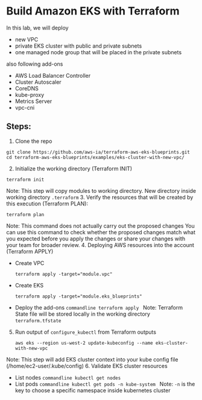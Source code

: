 # Build Amazon EKS with Terraform
In this lab, we will deploy 
- new VPC
- private EKS cluster with public and private subnets
- one managed node group that will be placed in the private subnets

also following add-ons
- AWS Load Balancer Controller
- Cluster Autoscaler
- CoreDNS
- kube-proxy
- Metrics Server
- vpc-cni

## Steps:
1. Clone the repo
```commandline
git clone https://github.com/aws-ia/terraform-aws-eks-blueprints.git
cd terraform-aws-eks-blueprints/examples/eks-cluster-with-new-vpc/
```
2. Initialize the working directory (Terraform INIT)
```commandline
terraform init
```
Note: This step will copy modules to working directory. New directory inside working directory `.terraform`
3. Verify the resources that will be created by this execution (Terraform PLAN):
```commandline
terraform plan
```
Note: This command does not actually carry out the proposed changes You can use this command to check whether the proposed changes match what you expected before you apply the changes or share your changes with your team for broader review.
4. Deploying AWS resources into the account (Terraform APPLY)
   - Create VPC 
     ```commandline
     terraform apply -target="module.vpc"
     ```
   - Create EKS
     ```commandline
     terraform apply -target="module.eks_blueprints"
     ```
   - Deploy the add-ons
    ```commandline
    terraform apply
    ```
Note: Terraform State file will be stored locally in the working directory `terraform.tfstate`
5. Run output of `configure_kubectl` from Terraform outputs
   ```commandline
   aws eks --region us-west-2 update-kubeconfig --name eks-cluster-with-new-vpc
   ```
Note: This step will add EKS cluster context into your kube config file (/home/ec2-user/.kube/config)
6. Validate EKS cluster resources
   - List nodes
    ```commandline
    kubectl get nodes
    ``` 
   - List pods
    ````commandline
    kubectl get pods -n kube-system
    ````
Note: `-n` is the key to choose a specific namespace inside kubernetes cluster